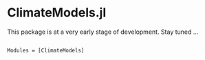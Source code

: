 # ClimateModels.jl

This package is at a very early stage of development. Stay tuned ...

```@index
```

```@autodocs
Modules = [ClimateModels]
```
